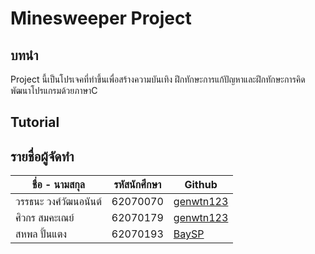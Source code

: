 # Minesweeper Project
## บทนำ
Project นี้เป็นโปรเจคที่ทำขึ้นเพื่อสร้างความบันเทิง ฝึกทักษะการแก้ปัญหาและฝึกทักษะการคิด พัฒนาโปรแกรมด้วยภาษาC
## Tutorial

## รายชื่อผู้จัดทำ
| ชื่อ - นามสกุล | รหัสนักศึกษา | Github |
| --- | --- | --- |
| วรรธนะ วงศ์วัฒนอนันต์ | 62070070 | [genwtn123](https://github.com/genwtn123) |
| ศิวกร สมคะเณย์ | 62070179 | [genwtn123](https://github.com/genwtn123) |
| สหพล ปั้นแตง | 62070193 | [BaySP](https://github.com/BaySP) |
